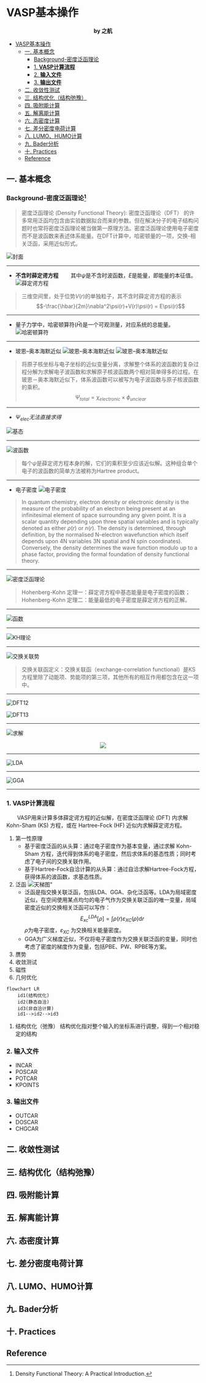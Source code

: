 # VASP基本操作
**<center> by 之航 </center>**

<!-- @import "[TOC]" {cmd="toc" depthFrom=1 depthTo=6 orderedList=false} -->

<!-- code_chunk_output -->

- [VASP基本操作](#vasp基本操作)
  - [一. 基本概念](#一-基本概念)
    - [Background-密度泛函理论](#background-密度泛函理论1)
    - [1. **VASP计算流程**](#1-vasp计算流程)
    - [2. **输入文件**](#2-输入文件)
    - [3. **输出文件**](#3-输出文件)
  - [二. 收敛性测试](#二-收敛性测试)
  - [三. 结构优化（结构弛豫）](#三-结构优化结构弛豫)
  - [四. 吸附能计算](#四-吸附能计算)
  - [五. 解离能计算](#五-解离能计算)
  - [六. 态密度计算](#六-态密度计算)
  - [七. 差分密度电荷计算](#七-差分密度电荷计算)
  - [八. LUMO、HUMO计算](#八-lumo-humo计算)
  - [九. Bader分析](#九-bader分析)
  - [十. Practices](#十-practices)
  - [Reference](#reference)

<!-- /code_chunk_output -->

## 一. 基本概念
### Background-密度泛函理论[^1]
  >密度泛函理论 (Density Functional Theory): 密度泛函理论（DFT） 的许多常用泛函均包含由实验数据拟合而来的参数。但在解决分子的电子结构问题时也常将密度泛函理论被当做第一原理方法。密度泛函理论使用电子密度而不是波函数来表述体系能量。在DFT计算中，哈密顿量的一项，交换-相关泛函，采用近似形式。

![封面](https://s2.loli.net/2022/04/28/NAx93EbmSv1CiBZ.png)

---
* **不含时薛定谔方程**
&emsp;&emsp;其中$\psi$是不含时波函数，$E$是能量，即能量的本征值。
![薛定谔方程](https://s2.loli.net/2022/04/28/1K8HB7Tbdku4rWv.png)
>三维空间里，处于位势$V(r)$的单独粒子，其不含时薛定谔方程的表示
$$-\frac{\hbar}{2m}\nabla^2\psi(r)+V(r)\psi(r) = E\psi(r)$$
---
* 量子力学中，哈密顿算符($\hat{H}$)是一个可观测量，对应系统的总能量。
![哈密顿算符](https://s2.loli.net/2022/04/28/MgTypvxKXQqU726.png)
---
* 玻恩–奥本海默近似
![玻恩–奥本海默近似](https://s2.loli.net/2022/04/28/R7js45C6QOV9BZv.png)
![玻恩–奥本海默近似](https://s2.loli.net/2022/04/28/R7js45C6QOV9BZv.png)
>将原子核坐标与电子坐标的近似变量分离，求解整个体系的波函数的复杂过程分解为求解电子波函数和求解原子核波函数两个相对简单得多的过程。在玻恩－奥本海默近似下，体系波函数可以被写为电子波函数与原子核波函数的乘积。$$\Psi_{total} = \chi_{electronic}\times\phi_{unclear}$$
---
* $\Psi_{elec}无法直接求得$

![基态](https://s2.loli.net/2022/04/28/N5slOrSuJjC14PX.png)

---

![波函数](https://s2.loli.net/2022/04/28/1uwd6l9pkzRr3eN.png)
>每个$\psi$是薛定谔方程本身的解，它们的乘积至少应该近似解。这种组合单个电子的波函数的简单方法被称为Hartree product。
---
* 电子密度
![电子密度](https://s2.loli.net/2022/04/28/KCg5xk1BnNotcD3.png)
>In quantum chemistry, electron density or electronic density is the measure of the probability of an electron being present at an infinitesimal element of space surrounding any given point. It is a scalar quantity depending upon three spatial variables and is typically denoted as either $\rho(r)$ or $n(r)$. The density is determined, through definition, by the normalised N-electron wavefunction which itself depends upon 4N variables 3N spatial and N spin coordinates). Conversely, the density determines the wave function modulo up to a phase factor, providing the formal foundation of density functional theory.
---

![密度泛函理论](https://s2.loli.net/2022/04/28/3erg1QLoyviGTxJ.png)
>Hohenberg-Kohn 定理一：薛定谔方程中基态能量是电子密度的函数；
Hohenberg-Kohn 定理二：能量最低的电子密度是薛定谔方程的正解。
---

![函数](https://s2.loli.net/2022/04/28/HcWxsQUi3pGmMaK.png)

---

![KH理论](https://s2.loli.net/2022/04/28/VsnietD4RHMF1k3.png)

---

![交换关联势](https://s2.loli.net/2022/04/28/rHa2NgvidyYCUSA.png)
>交换关联函定义：交换关联函（exchange-correlation functional）是KS方程里除了动能项、势能项的第三项，其他所有的相互作用都包含在这一项中。
---

![DFT12](https://s2.loli.net/2022/04/28/IGlON1narJ9HmPY.png)

![DFT13](https://s2.loli.net/2022/04/28/a9qmEbJ7DdLSgNc.png)

---

![求解](https://s2.loli.net/2022/04/28/MHGpFWa5lIQDyiU.png)
<div align=center>
<img src="https://s2.loli.net/2022/04/28/2bVtzl6j4YkuMix.png"/>
</div>


---

![LDA](https://s2.loli.net/2022/04/28/Xc1O6yMvRVHFb8a.png)

---

![GGA](https://s2.loli.net/2022/04/28/oqHsJYbyr93OczA.png)

---


### 1. **VASP计算流程**

  &emsp;&emsp;VASP用来计算多体薛定谔方程的近似解，在密度泛函理论 (DFT) 内求解 Kohn-Sham (KS) 方程，或在 Hartree-Fock (HF) 近似内求解薛定谔方程。
  1. 第一性原理
      * 基于密度泛函的从头算：通过电子密度作为基本变量，通过求解 Kohn-Sham 方程，迭代得到体系的电子密度，然后求体系的基态性质；同时考虑了电子间的交换关联作用。
      * 基于Hartree-Fock自洽计算的从头算：通过自洽求解Hartree-Fock方程，获得体系的波函数，求基态性质。
  2. 泛函
     ![天梯图](https://s2.loli.net/2022/04/28/iRpDbxX2oJHC7q4.png)"
      * 泛函是指交换关联泛函，包括LDA、GGA、杂化泛函等。LDA为局域密度近似，在空间使用某点均匀的电子气作为交换关联泛函的唯一变量，局域密度近似的交换相关泛函可以写作：$$E_{xc}^{LDA}[\rho] = \int\rho(r)\varepsilon_{XC}(\rho)\mathrm{d}r$$$\rho$为电子密度，$\varepsilon_{XC}$ 为交换相关能量密度。
      * GGA为广义梯度近似，不仅将电子密度作为交换关联泛函的变量，同时也考虑了密度的梯度作为变量，包括PBE、PW、RPBE等方案。 
  3. 赝势
  4. 收敛测试
  5. 磁性
  6. 几何优化

```mermaid {align=center}
flowchart LR
    id1(结构优化)
    id2(静态自洽)
    id3(非自洽计算)
    id1-->id2-->id3
```
1. 结构优化（弛豫）
结构优化指对整个输入的坐标系进行调整，得到一个相对稳定的结构
### 2. **输入文件**
   * INCAR
   * POSCAR
   * POTCAR
   * KPOINTS
### 3. **输出文件**
   * OUTCAR
   * DOSCAR
   * CHGCAR
  
## 二. 收敛性测试
## 三. 结构优化（结构弛豫）
## 四. 吸附能计算
## 五. 解离能计算
## 六. 态密度计算
## 七. 差分密度电荷计算
## 八. LUMO、HUMO计算
## 九. Bader分析
## 十. Practices
## Reference
[^1]: Density Functional Theory: A Practical Introduction. 
